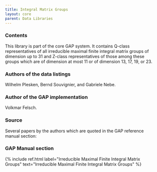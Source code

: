 ```yaml
---
title: Integral Matrix Groups
layout: core
parent: Data Libraries
---
```


### Contents

This library is part of the core GAP system. It contains Q-class
representatives of all irreducible maximal finite integral matrix groups
of dimension up to 31 and Z-class representatives of those among these
groups which are of dimension at most 11 or of dimension 13, 17, 19, or
23.

### Authors of the data listings

Wilhelm Plesken, Bernd Souvignier, and Gabriele Nebe.

### Author of the GAP implementation

Volkmar Felsch.

### Source

Several papers by the authors which are quoted in the GAP reference
manual section:

### GAP Manual section

{% include ref.html label="Irreducible Maximal Finite Integral Matrix Groups" text="Irreducible Maximal Finite Integral Matrix Groups" %}
